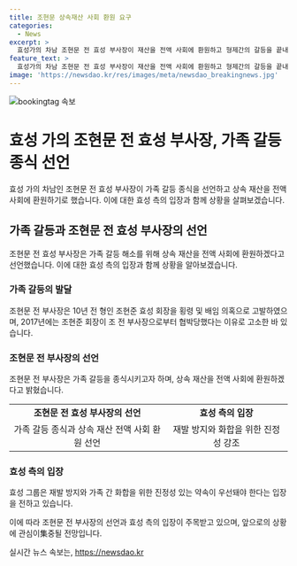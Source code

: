 ```yaml
---
title: 조현문 상속재산 사회 환원 요구
categories:
  - News
excerpt: >
  효성가의 차남 조현문 전 효성 부사장이 재산을 전액 사회에 환원하고 형제간의 갈등을 끝내고 싶다는 의지를 밝혔습니다. 그에 대해 효성 측은 재발 방지와 화합을 강조했습니다. 조 전 부사장은 효성 경영권에 관심이 없다며 선례를 만들고자 한다고 전했습니다. KBS 뉴스 황다예입니다.
feature_text: >
  효성가의 차남 조현문 전 효성 부사장이 재산을 전액 사회에 환원하고 형제간의 갈등을 끝내고 싶다는 의지를 밝혔습니다. 그에 대해 효성 측은 재발 방지와 화합을 강조했습니다. 조 전 부사장은 효성 경영권에 관심이 없다며 선례를 만들고자 한다고 전했습니다. KBS 뉴스 황다예입니다.
image: 'https://newsdao.kr/res/images/meta/newsdao_breakingnews.jpg'
---
```


<p><img src="https://newsdao.kr/res/images/meta/newsdao_breakingnews.jpg" alt="bookingtag 속보" /></p>

<h1>효성 가의 조현문 전 효성 부사장, 가족 갈등 종식 선언</h1>

<p data-ke-size="size16">효성 가의 차남인 조현문 전 효성 부사장이 가족 갈등 종식을 선언하고 상속 재산을 전액 사회에 환원하기로 했습니다. 이에 대한 효성 측의 입장과 함께 상황을 살펴보겠습니다.</p>

<h2 data-ke-size="size26">가족 갈등과 조현문 전 효성 부사장의 선언</h2>

<p data-ke-size="size16">조현문 전 효성 부사장은 가족 갈등 해소를 위해 상속 재산을 전액 사회에 환원하겠다고 선언했습니다. 이에 대한 효성 측의 입장과 함께 상황을 알아보겠습니다.</p>

<h3>가족 갈등의 발달</h3>

<p data-ke-size="size16">조현문 전 부사장은 10년 전 형인 조현준 효성 회장을 횡령 및 배임 의혹으로 고발하였으며, 2017년에는 조현준 회장이 조 전 부사장으로부터 협박당했다는 이유로 고소한 바 있습니다.</p>

<h3>조현문 전 부사장의 선언</h3>

<p data-ke-size="size16">조현문 전 부사장은 가족 갈등을 종식시키고자 하며, 상속 재산을 전액 사회에 환원하겠다고 밝혔습니다.</p>

<table>
    <tbody>
        <tr>
            <td style="text-align: center; height: 17px;"><b>조현문 전 효성 부사장의 선언</b></td>
            <td style="text-align: center; height: 17px;"><b>효성 측의 입장</b></td>
        </tr>
        <tr>
            <td style="text-align: center; height: 17px;">가족 갈등 종식과 상속 재산 전액 사회 환원 선언</td>
            <td style="text-align: center; height: 17px;">재발 방지와 화합을 위한 진정성 강조</td>
        </tr>
    </tbody>
</table>

<h3>효성 측의 입장</h3>

<p data-ke-size="size16">효성 그룹은 재발 방지와 가족 간 화합을 위한 진정성 있는 약속이 우선돼야 한다는 입장을 전하고 있습니다.</p>

<p data-ke-size="size16">이에 따라 조현문 전 부사장의 선언과 효성 측의 입장이 주목받고 있으며, 앞으로의 상황에 관심이集중될 전망입니다.</p>
실시간 뉴스 속보는, <a href="https://newsdao.kr" rel="dofollow">https://newsdao.kr</a>


